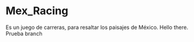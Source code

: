 ﻿# Mex_Racing
Es un juego de carreras, para resaltar los paisajes de México.
Hello there. Prueba branch
